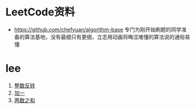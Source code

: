 # LeetCode资料
- https://github.com/chefyuan/algorithm-base
专门为刚开始刷题的同学准备的算法基地，没有最细只有更细，立志用动画将晦涩难懂的算法说的通俗易懂


# lee


1. [整数反转](./reverse-integer.md)
2. [加一](./plus-one.md)
3. [两数之和](./two-sum.md)





